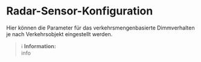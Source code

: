 # Radar-Sensor-Konfiguration

Hier können die Parameter für das verkehrsmengenbasierte Dimmverhalten je nach Verkehrsobjekt eingestellt werden.
> ℹ **Information:**  
> info 